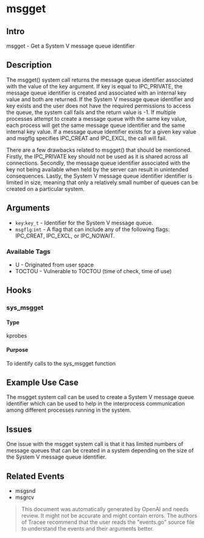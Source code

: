 
# msgget

## Intro
msgget - Get a System V message queue identifier  

## Description
The msgget() system call returns the message queue identifier associated with the value of the key argument. If key is equal to IPC_PRIVATE, the message queue identifier is created and associated with an internal key value and both are returned. If the System V message queue identifier and key exists and the user does not have the required permissions to access the queue, the system call fails and the return value is -1. If multiple processes attempt to create a message queue with the same key value, each process will get the same message queue identifier and the same internal key value. If a message queue identifier exists for a given key value and msgflg specifies IPC_CREAT and IPC_EXCL, the call will fail.

There are a few drawbacks related to msgget() that should be mentioned. Firstly, the IPC_PRIVATE key should not be used as it is shared across all connections. Secondly, the message queue identifier associated with the key not being available when held by the server can result in unintended consequences. Lastly, the System V message queue identifier identifier is limited in size, meaning that only a relatively small number of queues can be created on a particular system.

## Arguments
* `key`:`key_t` - Identifier for the System V message queue.
* `msgflg`:`int` - A flag that can include any of the following flags: IPC_CREAT, IPC_EXCL, or IPC_NOWAIT.

### Available Tags
* U - Originated from user space
* TOCTOU - Vulnerable to TOCTOU (time of check, time of use)

## Hooks
### sys_msgget
#### Type
kprobes 
#### Purpose
To identify calls to the sys_msgget function

## Example Use Case
The msgget system call can be used to create a System V message queue identifier which can be used to help in the interprocess communication among different processes running in the system.

## Issues
One issue with the msgget system call is that it has limited numbers of message queues that can be created in a system depending on the size of the System V message queue identifier.

## Related Events
* msgsnd
* msgrcv

> This document was automatically generated by OpenAI and needs review. It might
> not be accurate and might contain errors. The authors of Tracee recommend that
> the user reads the "events.go" source file to understand the events and their
> arguments better.
